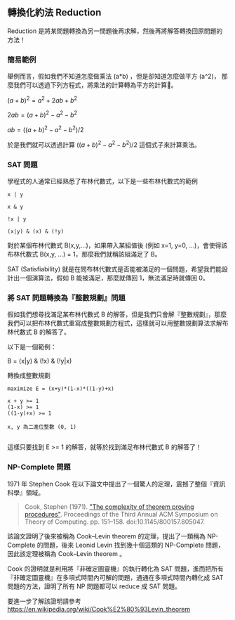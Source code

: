 ## 轉換化約法 Reduction 

Reduction 是將某問題轉換為另一問題後再求解，然後再將解答轉換回原問題的方法！

### 簡易範例

舉例而言，假如我們不知道怎麼做乘法 (a*b) ，但是卻知道怎麼做平方 (a^2)， 那麼我們可以透過下列方程式，將乘法的計算轉為平方的計算。

$`(a+b)^2 = a^2 + 2ab + b^2`$

$`2ab = (a+b)^2 - a^2 - b^2`$

$`ab = ((a+b)^2 - a^2 - b^2)/2`$

於是我們就可以透過計算 $`((a+b)^2 - a^2 - b^2)/2`$ 這個式子來計算乘法。


### SAT 問題

學程式的人通常已經熟悉了布林代數式，以下是一些布林代數式的範例

```
x | y

x & y

!x | y

(x|y) & (x) & (!y)

```

對於某個布林代數式 B(x,y,...)，如果帶入某組值後 (例如 x=1, y=0, ...)，會使得該布林代數式 B(x,y, ...) = 1，那麼我們就稱該組滿足了 B。
 
SAT (Satisfiability) 就是在問布林代數式是否能被滿足的一個問題，希望我們能設計出一個演算法，假如 B 能被滿足，那麼就傳回 1，無法滿足時就傳回 0。

### 將 SAT 問題轉換為『整數規劃』問題

假如我們想尋找滿足某布林代數式 B 的解答，但是我們只會解『整數規劃』，那麼我們可以把布林代數式重寫成整數規劃方程式，這樣就可以用整數規劃算法求解布林代數式 B 的解答了。

以下是一個範例：

B = (x|y) & (!x) & (!y|x)

轉換成整數規劃

```
maximize E = (x+y)*(1-x)*((1-y)+x)

x + y >= 1
(1-x) >= 1
((1-y)+x) >= 1

x, y 為二進位整數 (0, 1)
 
```

這樣只要找到 E >= 1 的解答，就等於找到滿足布林代數式 B 的解答了！

### NP-Complete 問題

1971 年 Stephen Cook 在以下論文中提出了一個驚人的定理，震撼了整個『資訊科學』領域。

> Cook, Stephen (1971). ["The complexity of theorem proving procedures"](http://portal.acm.org/citation.cfm?coll=GUIDE&dl=GUIDE&id=805047). Proceedings of the Third Annual ACM Symposium on Theory of Computing. pp. 151–158. doi:10.1145/800157.805047.

該論文證明了後來被稱為 Cook–Levin theorem 的定理，提出了一類稱為 NP-Complete 的問題，後來 Leonid Levin 找到幾十個這類的 NP-Complete 問題，因此該定理被稱為 Cook–Levin theorem 。

Cook 的證明就是利用將『非確定圖靈機』的執行轉化為 SAT 問題，進而把所有『非確定圖靈機』在多項式時間內可解的問題，通通在多項式時間內轉化成 SAT 問題的方法，證明了所有 NP 問題都可以 reduce 成 SAT 問題。

要進一步了解該證明請參考 https://en.wikipedia.org/wiki/Cook%E2%80%93Levin_theorem

